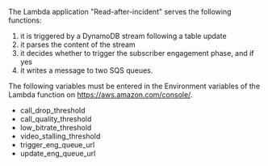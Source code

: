 The  Lambda application "Read-after-incident" serves the following functions: 

1. it is triggered by a DynamoDB stream following a table update
2. it parses the content of the stream
3. it decides whether to trigger the subscriber engagement phase, and if yes
4. it writes a message to two SQS queues.

The following variables must be entered in the Environment variables of the Lambda function on https://aws.amazon.com/console/.
- call_drop_threshold
- call_quality_threshold
- low_bitrate_threshold
- video_stalling_threshold
- trigger_eng_queue_url
- update_eng_queue_url
